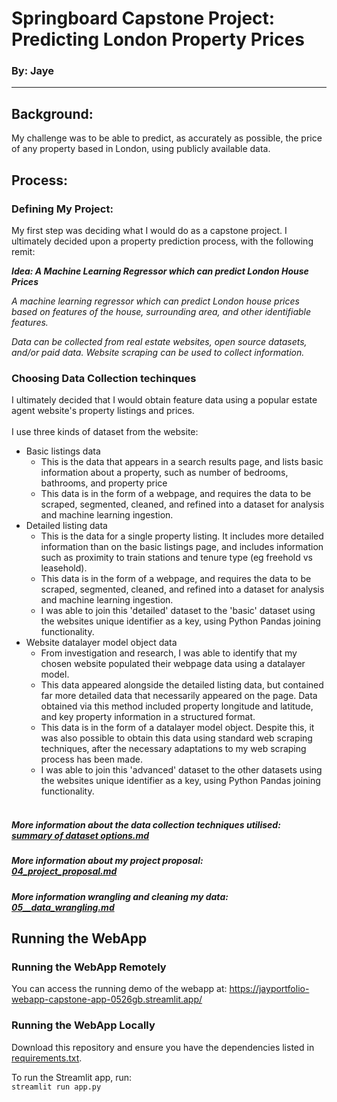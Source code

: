 # Springboard Capstone Project: Predicting London Property Prices
### By: Jaye
---
## Background:

My challenge was to be able to predict, as accurately as possible, the price of any property based in London, using publicly available data.

## Process:

### Defining My Project: 
My first step was deciding what I would do as a capstone project. I ultimately decided upon a property prediction process, with the following remit:

**_Idea: A Machine Learning Regressor which can predict London House Prices_**

_A machine learning regressor which can predict London house prices based on features of the house, surrounding area, and other identifiable features._

_Data can be collected from real estate websites, open source datasets, and/or paid data.
Website scraping can be used to collect information._

### Choosing Data Collection techinques
I ultimately decided that I would obtain feature data using a popular estate agent website's property listings and prices.
<br><br>I use three kinds of dataset from the website:
* Basic listings data
  * This is the data that appears in a search results page, and lists basic information about a property, such as number of bedrooms, bathrooms, and property price
  * This data is in the form of a webpage, and requires the data to be scraped, segmented, cleaned, and refined into a dataset for analysis and machine learning ingestion.
* Detailed listing data
  * This is the data for a single property listing. It includes more detailed information than on the basic listings page, and includes information such as proximity to train stations and tenure type (eg freehold vs leasehold).
  * This data is in the form of a webpage, and requires the data to be scraped, segmented, cleaned, and refined into a dataset for analysis and machine learning ingestion.
  * I was able to join this 'detailed' dataset to the 'basic' dataset using the websites unique identifier as a key, using Python Pandas joining functionality.
* Website datalayer model object data
  * From investigation and research, I was able to identify that my chosen website populated their webpage data using a datalayer model.  
  * This data appeared alongside the detailed listing data, but contained far more detailed data that necessarily appeared on the page. Data obtained via this method included property longitude and latitude, and key property information in a structured format.
  * This data is in the form of a datalayer model object. Despite this, it was also possible to obtain this data using standard web scraping techniques, after the necessary adaptations to my web scraping process has been made.
  * I was able to join this 'advanced' dataset to the other datasets using the websites unique identifier as a key, using Python Pandas joining functionality.
<br/><br/>

##### More information about the data collection techniques utilised:<br>[summary of dataset options.md](capstone_steps%2Fstep_02%2Fsummary%20of%20dataset%20options.md)

##### More information about my project proposal:<br>[04_project_proposal.md](capstone_steps%2Fstep_04%2F04_project_proposal.md)

##### More information wrangling and cleaning my data: <br>[05__data_wrangling.md](capstone_steps%2Fstep_05%2F05__data_wrangling.md)


## Running the WebApp
### Running the WebApp Remotely

You can access the running demo of the webapp at:
https://jayportfolio-webapp-capstone-app-0526gb.streamlit.app/

### Running the WebApp Locally

Download this repository and ensure you have the dependencies listed in [requirements.txt](requirements.txt).

To run the Streamlit app, run:<br>
`streamlit run app.py`